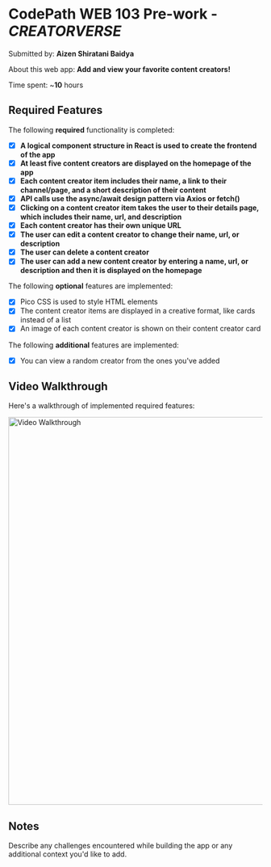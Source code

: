 # CodePath WEB 103 Pre-work - *CREATORVERSE*

Submitted by: **Aizen Shiratani Baidya**

About this web app: **Add and view your favorite content creators!**

Time spent: ~**10** hours

## Required Features

The following **required** functionality is completed:

- [x] **A logical component structure in React is used to create the frontend of the app**
- [x] **At least five content creators are displayed on the homepage of the app**
- [x] **Each content creator item includes their name, a link to their channel/page, and a short description of their content**
- [x] **API calls use the async/await design pattern via Axios or fetch()**
- [x] **Clicking on a content creator item takes the user to their details page, which includes their name, url, and description**
- [x] **Each content creator has their own unique URL**
- [x] **The user can edit a content creator to change their name, url, or description**
- [x] **The user can delete a content creator**
- [x] **The user can add a new content creator by entering a name, url, or description and then it is displayed on the homepage**

The following **optional** features are implemented:

- [x] Pico CSS is used to style HTML elements
- [x] The content creator items are displayed in a creative format, like cards instead of a list
- [x] An image of each content creator is shown on their content creator card

The following **additional** features are implemented:

* [x] You can view a random creator from the ones you've added

## Video Walkthrough

Here's a walkthrough of implemented required features:

<img src='https://media.istockphoto.com/id/1409329028/vector/no-picture-available-placeholder-thumbnail-icon-illustration-design.jpg?s=612x612&w=0&k=20&c=_zOuJu755g2eEUioiOUdz_mHKJQJn-tDgIAhQzyeKUQ=' title='Video Walkthrough' width='768px' alt='Video Walkthrough' />

## Notes

Describe any challenges encountered while building the app or any additional context you'd like to add.

